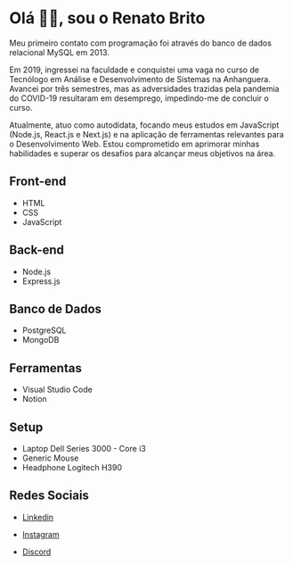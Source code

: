 # Olá 👋🏽, sou o Renato Brito

Meu primeiro contato com programação foi através do banco de dados relacional MySQL em 2013.

Em 2019, ingressei na faculdade e conquistei uma vaga no curso de Tecnólogo em Análise e Desenvolvimento de Sistemas na Anhanguera. Avancei por três semestres, mas as adversidades trazidas pela pandemia do COVID-19 resultaram em desemprego, impedindo-me de concluir o curso. 

Atualmente, atuo como autodidata, focando meus estudos em JavaScript (Node.js, React.js e Next.js) e na aplicação de ferramentas relevantes para o Desenvolvimento Web. Estou comprometido em aprimorar minhas habilidades e superar os desafios para alcançar meus objetivos na área.

## Front-end

- HTML
- CSS
- JavaScript

## Back-end

- Node.js
- Express.js

## Banco de Dados

- PostgreSQL
- MongoDB

## Ferramentas

- Visual Studio Code
- Notion

## Setup

- Laptop Dell Series 3000 - Core i3
- Generic Mouse
- Headphone Logitech H390

## Redes Sociais

- [Linkedin](https://www.linkedin.com/in/renatobritodev/)

- [Instagram](https://instagram.com/renatobrito.dev)

- [Discord](https://discord.gg/#8522)
